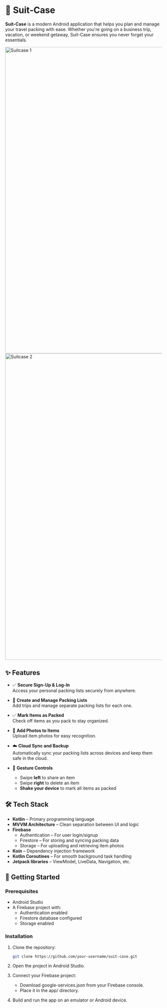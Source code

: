 # 🎒 Suit-Case

**Suit-Case** is a modern Android application that helps you plan and manage your travel packing with ease. Whether you're going on a business trip, vacation, or weekend getaway, Suit-Case ensures you never forget your essentials.

<img width="1512" height="982" alt="Suitcase 1" src="https://github.com/user-attachments/assets/00f24489-2780-4891-9d26-22171be278ff" />
<img width="1512" height="982" alt="Suitcase 2" src="https://github.com/user-attachments/assets/2f84b6e0-c13e-438e-bc97-564fce96f9b6" />

## ✨ Features

- ✅ **Secure Sign-Up & Log-In**  
  Access your personal packing lists securely from anywhere.

- 🧳 **Create and Manage Packing Lists**  
  Add trips and manage separate packing lists for each one.

- ✅ **Mark Items as Packed**  
  Check off items as you pack to stay organized.

- 📸 **Add Photos to Items**  
  Upload item photos for easy recognition.

- ☁️ **Cloud Sync and Backup**  
  Automatically sync your packing lists across devices and keep them safe in the cloud.

- 🎯 **Gesture Controls**  
  - Swipe **left** to share an item  
  - Swipe **right** to delete an item  
  - **Shake your device** to mark all items as packed




## 🛠️ Tech Stack 

- **Kotlin** – Primary programming language
- **MVVM Architecture** – Clean separation between UI and logic
- **Firebase**  
  - Authentication – For user login/signup  
  - Firestore – For storing and syncing packing data  
  - Storage – For uploading and retrieving item photos
- **Koin** – Dependency injection framework
- **Kotlin Coroutines** – For smooth background task handling
- **Jetpack libraries** – ViewModel, LiveData, Navigation, etc.

## 🚀 Getting Started

### Prerequisites

- Android Studio
- A Firebase project with:
  - Authentication enabled
  - Firestore database configured
  - Storage enabled

### Installation

1. Clone the repository:
   ```bash
   git clone https://github.com/your-username/suit-case.git

2. Open the project in Android Studio.

3. Connect your Firebase project:
   - Download google-services.json from your Firebase console.
   - Place it in the app/ directory.
4. Build and run the app on an emulator or Android device.
